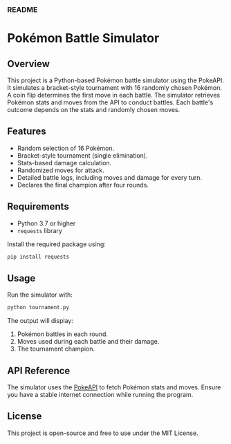 ### README

# Pokémon Battle Simulator

## Overview

This project is a Python-based Pokémon battle simulator using the PokeAPI. It simulates a bracket-style tournament with 16 randomly chosen Pokémon. A coin flip determines the first move in each battle. The simulator retrieves Pokémon stats and moves from the API to conduct battles. Each battle's outcome depends on the stats and randomly chosen moves. 

## Features

- Random selection of 16 Pokémon.
- Bracket-style tournament (single elimination).
- Stats-based damage calculation.
- Randomized moves for attack.
- Detailed battle logs, including moves and damage for every turn.
- Declares the final champion after four rounds.

## Requirements

- Python 3.7 or higher
- `requests` library

Install the required package using:

```bash
pip install requests
```

## Usage

Run the simulator with:

```bash
python tournament.py
```

The output will display:
1. Pokémon battles in each round.
2. Moves used during each battle and their damage.
3. The tournament champion.

## API Reference

The simulator uses the [PokeAPI](https://pokeapi.co/) to fetch Pokémon stats and moves. Ensure you have a stable internet connection while running the program.

## License

This project is open-source and free to use under the MIT License.
